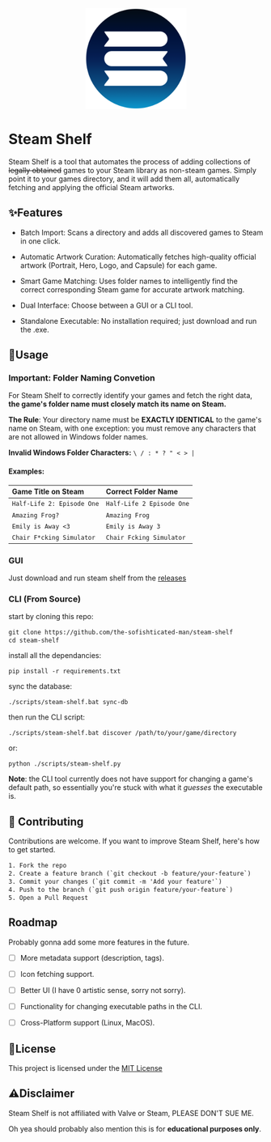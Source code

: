 <p align="center">
<img src="docs/media/steamshelf2.png" alt="logo" width="200">
</p>

# Steam Shelf

Steam Shelf is a tool that automates the process of adding collections of ~~legally obtained~~ games to your Steam library as non-steam games. Simply point it to your games directory, and it will add them all, automatically fetching and applying the official Steam artworks.


## ✨Features

- Batch Import: Scans a directory and adds all discovered games to Steam in one click.
- Automatic Artwork Curation: Automatically fetches high-quality official artwork (Portrait, Hero, Logo, and Capsule) for each game.
- Smart Game Matching: Uses folder names to intelligently find the correct corresponding Steam game for accurate artwork matching.

- Dual Interface: Choose between a GUI or a CLI tool.

- Standalone Executable: No installation required; just download and run the .exe.


## 🚀Usage
### **Important:** Folder Naming Convetion 
For Steam Shelf to correctly identify your games and fetch the right data, **the game's folder name must closely match its name on Steam.**

**The Rule**: Your directory name must be **EXACTLY IDENTICAL** to the game's name on Steam, with one exception: you must remove any characters that are not allowed in Windows folder names.


**Invalid Windows Folder Characters:** `\ / : * ? " < > |`
#### Examples:
| Game Title on Steam | Correct Folder Name|
| :--- | :--- | 
| `Half-Life 2: Episode One` | `Half-Life 2 Episode One` |
| `Amazing Frog?` | `Amazing Frog` |
| `Emily is Away <3` | `Emily is Away 3` |
| `Chair F*cking Simulator` | `Chair Fcking Simulator` |  ( ͠° ͟ʖ ͡°)

### GUI
Just download and run steam shelf from the [releases](https://github.com/the-sofishticated-man/steam-shelf/releases)

### CLI (From Source)
start by cloning this repo:
```
git clone https://github.com/the-sofishticated-man/steam-shelf
cd steam-shelf
```
install all the dependancies:
```
pip install -r requirements.txt
```
sync the database:
```
./scripts/steam-shelf.bat sync-db
```
then run the CLI script:
```
./scripts/steam-shelf.bat discover /path/to/your/game/directory
```
or:
```
python ./scripts/steam-shelf.py
```
**Note**: the CLI tool currently does not have support for changing a game's default path, so essentially you're stuck with what it *guesses* the executable is.

## 🤝 Contributing
Contributions are welcome. If you want to improve Steam Shelf, here's how to get started.

    1. Fork the repo
    2. Create a feature branch (`git checkout -b feature/your-feature`)
    3. Commit your changes (`git commit -m 'Add your feature'`)
    4. Push to the branch (`git push origin feature/your-feature`)
    5. Open a Pull Request


## Roadmap
Probably gonna add some more features in the future.

- [ ]  More metadata support (description, tags).
- [ ]  Icon fetching support.
- [ ]  Better UI (I have 0 artistic sense, sorry not sorry).
- [ ]  Functionality for changing executable paths in the CLI.
- [ ]  Cross-Platform support (Linux, MacOS).




## 📃License

This project is licensed under the [MIT License](https://choosealicense.com/licenses/mit/)


## ⚠️Disclaimer
Steam Shelf is not affiliated with Valve or Steam, PLEASE DON'T SUE ME.

Oh yea should probably also mention this is for **educational purposes only**.
